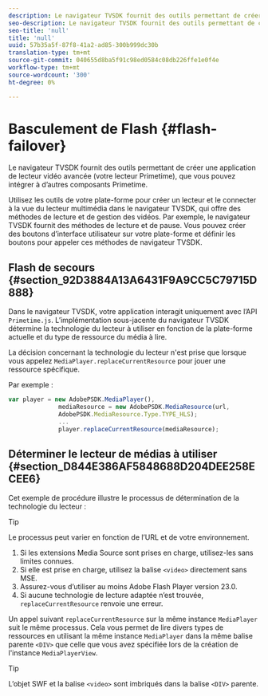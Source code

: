 ```yaml
---
description: Le navigateur TVSDK fournit des outils permettant de créer une application de lecteur vidéo avancée (votre lecteur Primetime), que vous pouvez intégrer à d’autres composants Primetime.
seo-description: Le navigateur TVSDK fournit des outils permettant de créer une application de lecteur vidéo avancée (votre lecteur Primetime), que vous pouvez intégrer à d’autres composants Primetime.
seo-title: 'null'
title: 'null'
uuid: 57b35a5f-87f8-41a2-ad85-300b999dc30b
translation-type: tm+mt
source-git-commit: 040655d8ba5f91c98ed0584c08db226ffe1e0f4e
workflow-type: tm+mt
source-wordcount: '300'
ht-degree: 0%

---
```



# Basculement de Flash {#flash-failover}

Le navigateur TVSDK fournit des outils permettant de créer une application de lecteur vidéo avancée (votre lecteur Primetime), que vous pouvez intégrer à d’autres composants Primetime.

Utilisez les outils de votre plate-forme pour créer un lecteur et le connecter à la vue du lecteur multimédia dans le navigateur TVSDK, qui offre des méthodes de lecture et de gestion des vidéos. Par exemple, le navigateur TVSDK fournit des méthodes de lecture et de pause. Vous pouvez créer des boutons d’interface utilisateur sur votre plate-forme et définir les boutons pour appeler ces méthodes de navigateur TVSDK.

## Flash de secours {#section_92D3884A13A6431F9A9CC5C79715D888}

Dans le navigateur TVSDK, votre application interagit uniquement avec l’API `Primetime.js`. L’implémentation sous-jacente du navigateur TVSDK détermine la technologie du lecteur à utiliser en fonction de la plate-forme actuelle et du type de ressource du média à lire.

La décision concernant la technologie du lecteur n&#39;est prise que lorsque vous appelez `MediaPlayer.replaceCurrentResource` pour jouer une ressource spécifique.

Par exemple :

```js
var player = new AdobePSDK.MediaPlayer(), 
              mediaResource = new AdobePSDK.MediaResource(url, 
              AdobePSDK.MediaResource.Type.TYPE_HLS); 
              ... 
              player.replaceCurrentResource(mediaResource);
```

## Déterminer le lecteur de médias à utiliser {#section_D844E386AF5848688D204DEE258ECEE6}

Cet exemple de procédure illustre le processus de détermination de la technologie du lecteur :

>[!TIP]
>
>Le processus peut varier en fonction de l’URL et de votre environnement.

1. Si les extensions Media Source sont prises en charge, utilisez-les sans limites connues.
1. Si elle est prise en charge, utilisez la balise `<video>` directement sans MSE.
1. Assurez-vous d’utiliser au moins Adobe Flash Player version 23.0.
1. Si aucune technologie de lecture adaptée n’est trouvée, `replaceCurrentResource` renvoie une erreur.

Un appel suivant `replaceCurrentResource` sur la même instance `MediaPlayer` suit le même processus. Cela vous permet de lire divers types de ressources en utilisant la même instance `MediaPlayer` dans la même balise parente `<DIV>` que celle que vous avez spécifiée lors de la création de l&#39;instance `MediaPlayerView`.

>[!TIP]
>
>L’objet SWF et la balise `<video>` sont imbriqués dans la balise `<DIV>` parente.


